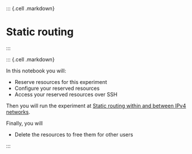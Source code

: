 ::: {.cell .markdown}

# Static routing 

:::

::: {.cell .markdown}

In this notebook you will:

* Reserve resources for this experiment
* Configure your reserved resources
* Access your reserved resources over SSH

Then you will run the experiment at [Static routing within and between IPv4 networks](https://witestlab.poly.edu/blog/static-routing/).

Finally, you will

* Delete the resources to free them for other users

:::

